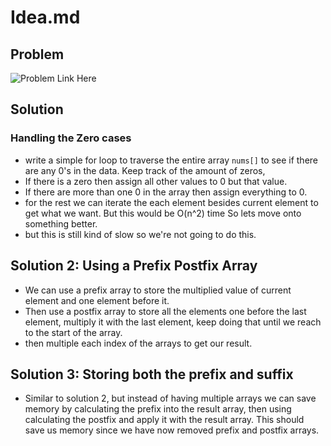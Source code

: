 # Idea.md

## Problem

![Problem Link Here](https://i.imgur.com/KmRFnAC.png)

## Solution

### Handling the Zero cases

- write a simple for loop to traverse the entire array `nums[]` to see if there
are any 0's in the data. Keep track of the amount of zeros,
- If there is a zero then assign all other values to 0 but that value.
- If there are more than one 0 in the array then assign everything to 0.
- for the rest we can iterate the each element besides current element to get what we want. But this would be O(n^2) time So lets move onto something better.
- but this is still kind of slow so we're not going to do this.

## Solution 2: Using a Prefix Postfix Array

- We can use a prefix array to store the multiplied value of current element and one element before it.
- Then use a postfix array to store all the elements one before the last element, multiply it with the last element, keep doing that until we reach to the start of the array.
- then multiple each index of the arrays to get our result.

## Solution 3: Storing both the prefix and suffix
- Similar to solution 2, but instead of having multiple arrays we can save memory by calculating the prefix into the result array, then using calculating the postfix and apply it with the result array. This should save us memory since we have now removed prefix and postfix arrays.
